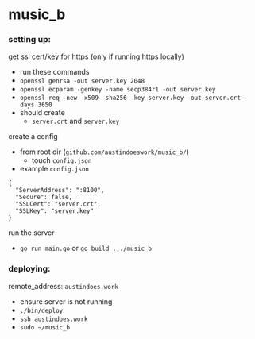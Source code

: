 # music_b

### setting up:

get ssl cert/key for https (only if running https locally)

- run these commands
- `openssl genrsa -out server.key 2048`
- `openssl ecparam -genkey -name secp384r1 -out server.key`
- `openssl req -new -x509 -sha256 -key server.key -out server.crt -days 3650`
- should create
	- `server.crt` and `server.key`

create a config

- from root dir (`github.com/austindoeswork/music_b/`) 
	- touch `config.json`
- example `config.json`

```{
{
  "ServerAddress": ":8100",
  "Secure": false,
  "SSLCert": "server.crt",
  "SSLKey": "server.key"
}
```

run the server

- `go run main.go` or `go build .;./music_b`

### deploying:

remote_address: `austindoes.work`

- ensure server is not running
- `./bin/deploy`
- `ssh austindoes.work`
- `sudo ~/music_b`

